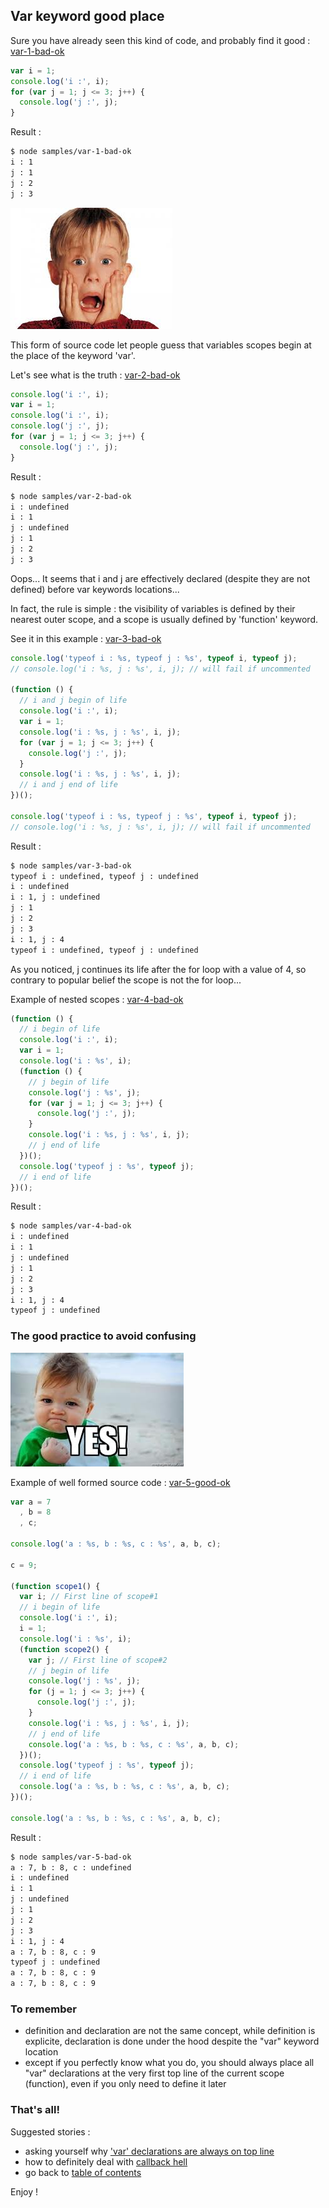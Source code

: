 ## Var keyword good place

Sure you have already seen this kind of code, and probably find it good : [var-1-bad-ok](https://github.com/openhoat/node-design/blob/master/samples/var-1-bad-ok.js)

```javascript
var i = 1;
console.log('i :', i);
for (var j = 1; j <= 3; j++) {
  console.log('j :', j);
}
```

Result :

```bash
$ node samples/var-1-bad-ok
i : 1
j : 1
j : 2
j : 3
```

![Oh no!](https://raw.githubusercontent.com/openhoat/node-design/master/assets/oh-no.jpg)

This form of source code let people guess that variables scopes begin at the place of the keyword 'var'.

Let's see what is the truth : [var-2-bad-ok](https://github.com/openhoat/node-design/blob/master/samples/var-2-bad-ok.js)

```javascript
console.log('i :', i);
var i = 1;
console.log('i :', i);
console.log('j :', j);
for (var j = 1; j <= 3; j++) {
  console.log('j :', j);
}
```

Result :

```bash
$ node samples/var-2-bad-ok
i : undefined
i : 1
j : undefined
j : 1
j : 2
j : 3
```

Oops... It seems that i and j are effectively declared (despite they are not defined) before var keywords locations...

In fact, the rule is simple : the visibility of variables is defined by their nearest outer scope, and a scope is usually defined by 'function' keyword.

See it in this example : [var-3-bad-ok](https://github.com/openhoat/node-design/blob/master/samples/var-3-bad-ok.js)

```javascript
console.log('typeof i : %s, typeof j : %s', typeof i, typeof j);
// console.log('i : %s, j : %s', i, j); // will fail if uncommented

(function () {
  // i and j begin of life
  console.log('i :', i);
  var i = 1;
  console.log('i : %s, j : %s', i, j);
  for (var j = 1; j <= 3; j++) {
    console.log('j :', j);
  }
  console.log('i : %s, j : %s', i, j);
  // i and j end of life
})();

console.log('typeof i : %s, typeof j : %s', typeof i, typeof j);
// console.log('i : %s, j : %s', i, j); // will fail if uncommented
```

Result :

```bash
$ node samples/var-3-bad-ok
typeof i : undefined, typeof j : undefined
i : undefined
i : 1, j : undefined
j : 1
j : 2
j : 3
i : 1, j : 4
typeof i : undefined, typeof j : undefined
```

As you noticed, j continues its life after the for loop with a value of 4, so contrary to popular belief the scope is not the for loop...

Example of nested scopes : [var-4-bad-ok](https://github.com/openhoat/node-design/blob/master/samples/var-4-bad-ok.js)

```javascript
(function () {
  // i begin of life
  console.log('i :', i);
  var i = 1;
  console.log('i : %s', i);
  (function () {
    // j begin of life
    console.log('j : %s', j);
    for (var j = 1; j <= 3; j++) {
      console.log('j :', j);
    }
    console.log('i : %s, j : %s', i, j);
    // j end of life
  })();
  console.log('typeof j : %s', typeof j);
  // i end of life
})();
```

Result :

```bash
$ node samples/var-4-bad-ok
i : undefined
i : 1
j : undefined
j : 1
j : 2
j : 3
i : 1, j : 4
typeof j : undefined
```

### The good practice to avoid confusing

![Oh yeah!](https://raw.githubusercontent.com/openhoat/node-design/master/assets/yes-baby.jpg)

Example of well formed source code : [var-5-good-ok](https://github.com/openhoat/node-design/blob/master/samples/var-5-good-ok.js)

```javascript
var a = 7
  , b = 8
  , c;

console.log('a : %s, b : %s, c : %s', a, b, c);

c = 9;

(function scope1() {
  var i; // First line of scope#1
  // i begin of life
  console.log('i :', i);
  i = 1;
  console.log('i : %s', i);
  (function scope2() {
    var j; // First line of scope#2
    // j begin of life
    console.log('j : %s', j);
    for (j = 1; j <= 3; j++) {
      console.log('j :', j);
    }
    console.log('i : %s, j : %s', i, j);
    // j end of life
    console.log('a : %s, b : %s, c : %s', a, b, c);
  })();
  console.log('typeof j : %s', typeof j);
  // i end of life
  console.log('a : %s, b : %s, c : %s', a, b, c);
})();

console.log('a : %s, b : %s, c : %s', a, b, c);
```

Result :

```bash
$ node samples/var-5-bad-ok
a : 7, b : 8, c : undefined
i : undefined
i : 1
j : undefined
j : 1
j : 2
j : 3
i : 1, j : 4
a : 7, b : 8, c : 9
typeof j : undefined
a : 7, b : 8, c : 9
a : 7, b : 8, c : 9
```

### To remember

- definition and declaration are not the same concept, while definition is explicite, declaration is done under the hood despite the "var" keyword location
- except if you perfectly know what you do, you should always place all "var" declarations at the very first top line of the current scope (function), even if you only need to define it later

### That's all!

Suggested stories :

- asking yourself why ['var' declarations are always on top line](var-location.md)
- how to definitely deal with [callback hell](callback-hell.md)
- go back to [table of contents](../README.md#use-cases)

Enjoy !